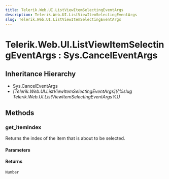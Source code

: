 ```yaml
---
title: Telerik.Web.UI.ListViewItemSelectingEventArgs
description: Telerik.Web.UI.ListViewItemSelectingEventArgs
slug: Telerik.Web.UI.ListViewItemSelectingEventArgs
---
```


# Telerik.Web.UI.ListViewItemSelectingEventArgs : Sys.CancelEventArgs

## Inheritance Hierarchy

* Sys.CancelEventArgs
* *[Telerik.Web.UI.ListViewItemSelectingEventArgs]({%slug Telerik.Web.UI.ListViewItemSelectingEventArgs%})*


## Methods

### get_itemIndex

Returns the index of the item that is about to be selected.

#### Parameters

#### Returns

`Number`

